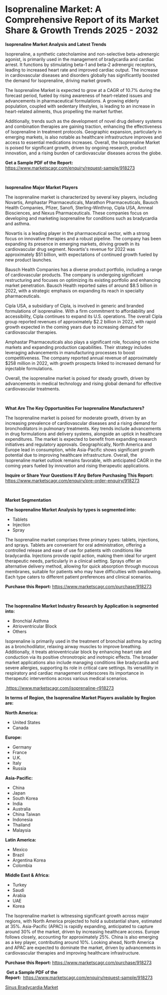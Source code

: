 <p><h1>Isoprenaline Market: A Comprehensive Report of its Market Share & Growth Trends 2025 - 2032</h1></p><p><strong>Isoprenaline Market Analysis and Latest Trends</strong></p>
<p><p>Isoprenaline, a synthetic catecholamine and non-selective beta-adrenergic agonist, is primarily used in the management of bradycardia and cardiac arrest. It functions by stimulating beta-1 and beta-2 adrenergic receptors, leading to increased heart rate and improved cardiac output. The increase in cardiovascular diseases and disorders globally has significantly boosted the demand for Isoprenaline, driving market growth. </p><p>The Isoprenaline Market is expected to grow at a CAGR of 10.7% during the forecast period, fueled by rising awareness of heart-related issues and advancements in pharmaceutical formulations. A growing elderly population, coupled with sedentary lifestyles, is leading to an increase in heart-related ailments, thus propelling the market further. </p><p>Additionally, trends such as the development of novel drug delivery systems and combination therapies are gaining traction, enhancing the effectiveness of Isoprenaline in treatment protocols. Geographic expansion, particularly in emerging markets, is also notable as healthcare infrastructure improves and access to essential medications increases. Overall, the Isoprenaline Market is poised for significant growth, driven by ongoing research, product innovation, and a rising burden of cardiovascular diseases across the globe.</p></p>
<p><strong>Get a Sample PDF of the Report:&nbsp;</strong> <a href="https://www.marketscagr.com/enquiry/request-sample/918273?utm_campaign=2012&utm_medium=2&utm_source=Github&utm_content=ia&utm_term=06032025&utm_id=isoprenaline">https://www.marketscagr.com/enquiry/request-sample/918273</a></p>
<p>&nbsp;</p>
<p><strong>Isoprenaline Major Market Players</strong></p>
<p><p>The isoprenaline market is characterized by several key players, including Novartis, Amphastar Pharmaceuticals, Marathon Pharmaceuticals, Bausch Health Companies, Pfizer, Sanofi, Sterling-Winthrop, Cipla USA, Amneal Biosciences, and Nexus Pharmaceuticals. These companies focus on developing and marketing isoprenaline for conditions such as bradycardia and asthma.</p><p>Novartis is a leading player in the pharmaceutical sector, with a strong focus on innovative therapies and a robust pipeline. The company has been expanding its presence in emerging markets, driving growth in its cardiovascular drug segment. Novartis's revenue for 2022 was approximately $51 billion, with expectations of continued growth fueled by new product launches.</p><p>Bausch Health Companies has a diverse product portfolio, including a range of cardiovascular products. The company is undergoing significant restructuring and focuses on optimizing its existing portfolio and enhancing market penetration. Bausch Health reported sales of around $8.5 billion in 2022, with a strategic emphasis on expanding its reach in specialty pharmaceuticals.</p><p>Cipla USA, a subsidiary of Cipla, is involved in generic and branded formulations of isoprenaline. With a firm commitment to affordability and accessibility, Cipla continues to expand its U.S. operations. The overall Cipla group reported revenues of approximately $2.2 billion in 2022, with rapid growth expected in the coming years due to increasing demand for cardiovascular therapies.</p><p>Amphastar Pharmaceuticals also plays a significant role, focusing on niche markets and expanding production capabilities. Their strategy includes leveraging advancements in manufacturing processes to boost competitiveness. The company reported annual revenue of approximately $258 million in 2022, with growth prospects linked to increased demand for injectable formulations.</p><p>Overall, the isoprenaline market is poised for steady growth, driven by advancements in medical technology and rising global demand for effective cardiovascular treatments.</p></p>
<p>&nbsp;</p>
<p><strong>What Are The Key Opportunities For Isoprenaline Manufacturers?</strong></p>
<p><p>The Isoprenaline market is poised for moderate growth, driven by an increasing prevalence of cardiovascular diseases and a rising demand for bronchodilators in pulmonary treatments. Key trends include advancements in drug formulations and delivery systems, alongside an uptick in healthcare expenditures. The market is expected to benefit from expanding research initiatives and regulatory approvals. Geographically, North America and Europe lead in consumption, while Asia-Pacific shows significant growth potential due to improving healthcare infrastructure. Overall, the Isoprenaline market outlook remains favorable, with anticipated CAGR in the coming years fueled by innovation and rising therapeutic applications.</p></p>
<p><strong>Inquire or Share Your Questions If Any Before Purchasing This Report:</strong> <a href="https://www.marketscagr.com/enquiry/pre-order-enquiry/918273?utm_campaign=2012&utm_medium=2&utm_source=Github&utm_content=ia&utm_term=06032025&utm_id=isoprenaline">https://www.marketscagr.com/enquiry/pre-order-enquiry/918273</a></p>
<p>&nbsp;</p>
<p><strong>Market Segmentation</strong></p>
<p><strong>The Isoprenaline Market Analysis by types is segmented into:</strong></p>
<p><ul><li>Tablets</li><li>Injection</li><li>Spray </li></ul></p>
<p><p>The Isoprenaline market comprises three primary types: tablets, injections, and sprays. Tablets are convenient for oral administration, offering a controlled release and ease of use for patients with conditions like bradycardia. Injections provide rapid action, making them ideal for urgent therapeutic needs, particularly in a clinical setting. Sprays offer an alternative delivery method, allowing for quick absorption through mucous membranes, suitable for patients who may have difficulties with swallowing. Each type caters to different patient preferences and clinical scenarios.</p></p>
<p><strong>Purchase this Report:&nbsp;</strong><a href="https://www.marketscagr.com/purchase/918273?utm_campaign=2012&utm_medium=2&utm_source=Github&utm_content=ia&utm_term=06032025&utm_id=isoprenaline">https://www.marketscagr.com/purchase/918273</a></p>
<p>&nbsp;</p>
<p><strong>The Isoprenaline Market Industry Research by Application is segmented into:</strong></p>
<p><ul><li>Bronchial Asthma</li><li>Atrioventricular Block</li><li>Others</li></ul></p>
<p><p>Isoprenaline is primarily used in the treatment of bronchial asthma by acting as a bronchodilator, relaxing airway muscles to improve breathing. Additionally, it treats atrioventricular block by enhancing heart rate and conduction via its positive chronotropic and inotropic effects. The broader market applications also include managing conditions like bradycardia and severe allergies, supporting its role in critical care settings. Its versatility in respiratory and cardiac management underscores its importance in therapeutic interventions across various medical scenarios.</p></p>
<p><a href="https://www.marketscagr.com/isoprenaline-r918273?utm_campaign=2012&utm_medium=2&utm_source=Github&utm_content=ia&utm_term=06032025&utm_id=isoprenaline">&nbsp;https://www.marketscagr.com/isoprenaline-r918273</a></p>
<p><strong>In terms of Region, the Isoprenaline Market Players available by Region are:</strong></p>
<p>
    <p> <strong> North America: </strong>
        <ul>
            <li>United States</li>
            <li>Canada</li>
        </ul>
        </p> 
    <p> <strong> Europe: </strong>
        <ul>
            <li>Germany</li>
            <li>France</li>
            <li>U.K.</li>
            <li>Italy</li>
            <li>Russia</li>
        </ul>
        </p> 
    <p> <strong> Asia-Pacific: </strong>
        <ul>
            <li>China</li>
            <li>Japan</li>
            <li>South Korea</li>
            <li>India</li>
            <li>Australia</li>
            <li>China Taiwan</li>
            <li>Indonesia</li>
            <li>Thailand</li>
            <li>Malaysia</li>
        </ul>
        </p> 
    <p> <strong> Latin America: </strong>
        <ul>
            <li>Mexico</li>
            <li>Brazil</li>
            <li>Argentina Korea</li>
            <li>Colombia</li>
        </ul>
        </p> 
    <p> <strong> Middle East & Africa: </strong>
        <ul>
            <li>Turkey</li>
            <li>Saudi</li>
            <li>Arabia</li>
            <li>UAE</li>
            <li>Korea</li>
        </ul>
    </p>
    </p>
<p><p>The Isoprenaline market is witnessing significant growth across major regions, with North America projected to hold a substantial share, estimated at 35%. Asia-Pacific (APAC) is rapidly expanding, anticipated to capture around 30% of the market, driven by increasing healthcare access. Europe follows closely, accounting for approximately 25%. China is also emerging as a key player, contributing around 10%. Looking ahead, North America and APAC are expected to dominate the market, driven by advancements in cardiovascular therapies and improving healthcare infrastructure.</p></p>
<p><strong>Purchase this Report: </strong><a href="https://www.marketscagr.com/purchase/918273?utm_campaign=2012&utm_medium=2&utm_source=Github&utm_content=ia&utm_term=06032025&utm_id=isoprenaline">https://www.marketscagr.com/purchase/918273</a></p>
<p>&nbsp;<strong>Get a Sample PDF of the Report:&nbsp;&nbsp;</strong><a href="https://www.marketscagr.com/enquiry/request-sample/918273?utm_campaign=2012&utm_medium=2&utm_source=Github&utm_content=ia&utm_term=06032025&utm_id=isoprenaline">https://www.marketscagr.com/enquiry/request-sample/918273</a></p>
<p><strong></strong></p>
<p><p><a href="https://github.com/JakirUddin511/Market-Research-Report-List-1/blob/main/sinus-bradycardia-market.md?utm_campaign=2012&utm_medium=2&utm_source=Github&utm_content=ia&utm_term=06032025&utm_id=isoprenaline">Sinus Bradycardia Market</a></p></p>